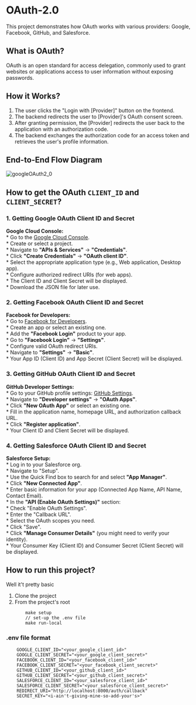 # OAuth-2.0
This project demonstrates how OAuth works with various providers: Google, Facebook, GitHub, and Salesforce.

## What is OAuth?
OAuth is an open standard for access delegation, commonly used to grant websites or applications access to user information without exposing passwords.

## How it Works?
1. The user clicks the "Login with [Provider]" button on the frontend.
2. The backend redirects the user to [Provider]'s OAuth consent screen.
3. After granting permission, the [Provider] redirects the user back to the application with an authorization code.
4. The backend exchanges the authorization code for an access token and retrieves the user's profile information.

## End-to-End Flow Diagram
![googleOAuth2_0](https://github.com/user-attachments/assets/4aa05729-5ecb-49f7-84a4-0a0838ad6e51)

## How to get the OAuth `CLIENT_ID` and `CLIENT_SECRET`?

### 1. Getting Google OAuth Client ID and Secret
**Google Cloud Console:** <br/>
    * Go to the [Google Cloud Console](https://console.cloud.google.com/).<br/>
    * Create or select a project.<br/>
    * Navigate to **"APIs & Services"** -> **"Credentials"**.<br/>
    * Click **"Create Credentials"** -> **"OAuth client ID"**.<br/>
    * Select the appropriate application type (e.g., Web application, Desktop app).<br/>
    * Configure authorized redirect URIs (for web apps).<br/>
    * The Client ID and Client Secret will be displayed.<br/>
    * Download the JSON file for later use.<br/>


### 2. Getting Facebook OAuth Client ID and Secret
**Facebook for Developers:** <br/>
    * Go to [Facebook for Developers](https://developers.facebook.com/).<br/>
    * Create an app or select an existing one.<br/>
    * Add the **"Facebook Login"** product to your app.<br/>
    * Go to **"Facebook Login"** -> **"Settings"**.<br/>
    * Configure valid OAuth redirect URIs.<br/>
    * Navigate to **"Settings"** -> **"Basic"**. <br/>
    * Your App ID (Client ID) and App Secret (Client Secret) will be displayed. <br/>


### 3. Getting GitHub OAuth Client ID and Secret
**GitHub Developer Settings:** <br/>
    * Go to your GitHub profile settings: [GitHub Settings](https://github.com/settings/profile). <br/>
    * Navigate to **"Developer settings"** -> **"OAuth Apps"**. <br/>
    * Click **"New OAuth App"** or select an existing one. <br/>
    * Fill in the application name, homepage URL, and authorization callback URL. <br/>
    * Click **"Register application"**. <br/>
    * Your Client ID and Client Secret will be displayed. <br/>


### 4. Getting Salesforce OAuth Client ID and Secret
**Salesforce Setup:** <br/>
    * Log in to your Salesforce org. <br/>
    * Navigate to "Setup". <br/>
    * Use the Quick Find box to search for and select **"App Manager"**. <br/>
    * Click **"New Connected App"**. <br/>
    * Enter basic information for your app (Connected App Name, API Name, Contact Email). <br/>
    * In the **"API (Enable OAuth Settings)"** section: <br/>
        * Check "Enable OAuth Settings". <br/>
        * Enter the "Callback URL". <br/>
        * Select the OAuth scopes you need. <br/>
    * Click "Save".<br/>
    * Click **"Manage Consumer Details"** (you might need to verify your identity). <br/>
    * Your Consumer Key (Client ID) and Consumer Secret (Client Secret) will be displayed. <br/>


## How to run this project?
Well it't pretty basic
1. Clone the project
2. From the project's root 
    ```
        make setup
        // set-up the .env file
        make run-local
    ```

### .env file format
```
    GOOGLE_CLIENT_ID="<your_google_client_id>"
    GOOGLE_CLIENT_SECRET="<your_google_client_secret>"
    FACEBOOK_CLIENT_ID="<your_facebook_client_id>"
    FACEBOOK_CLIENT_SECRET="<your_facebook_client_secret>"
    GITHUB_CLIENT_ID="<your_github_client_id>"
    GITHUB_CLIENT_SECRET="<your_github_client_secret>"
    SALESFORCE_CLIENT_ID="<your_salesforce_client_id>"
    SALESFORCE_CLIENT_SECRET="<your_salesforce_client_secret>"
    REDIRECT_URI="http://localhost:8000/auth/callback"
    SECRET_KEY="<i-ain't-giving-mine-so-add-your's>"
```
